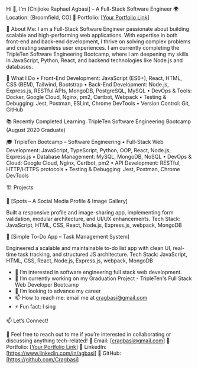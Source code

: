 Hi 👋, I’m [Chijioke Raphael Agbasi] – A Full-Stack Software Engineer
🌍 Location: [Broomfield, CO]
🔗 Portfolio: [[Your Portfolio Link](https://cragbasi.github.io/my_portfolio/)]

🚀 About Me: I am a Full-Stack Software Engineer passionate about building scalable and high-performing web applications. With expertise in both front-end and back-end development, I thrive on solving complex problems and creating seamless user experiences. I am currently completing the TripleTen Software Engineering Bootcamp, where I am deepening my skills in JavaScript, Python, React, and backend technologies like Node.js and databases.

🌟 What I Do
	•	Front-End Development: JavaScript (ES6+), React, HTML, CSS (BEM), Tailwind, Bootstrap
	•	Back-End Development: Node.js, Express.js, RESTful APIs, MongoDB, PostgreSQL, MySQL
	•	DevOps & Tools: Docker, Google Cloud, Nginx, pm2, Certbot, Webpack
	•	Testing & Debugging: Jest, Postman, ESLint, Chrome DevTools
	•	Version Control: Git, GitHub
 
 📚 Recently Completed Learning: TripleTen Software Engineering Bootcamp (August 2020 Graduate)

🎓 TripleTen Bootcamp – Software Engineering
	•	Full-Stack Web Development: JavaScript, TypeScript, Python, OOP, React, Node.js, Express.js
	•	Database Management: MySQL, MongoDB, NoSQL
	•	DevOps & Cloud: Google Cloud, Nginx, Certbot, pm2
	•	API Development: RESTful, HTTP/HTTPS protocols
	•	Testing & Debugging: Jest, Postman, Chrome DevTools

 🏗️ Projects

🔹 [Spots – A Social Media Profile & Image Gallery]

Built a responsive profile and image-sharing app, implementing form validation, modular architecture, and UI/UX enhancements.
Tech Stack: JavaScript, HTML, CSS, React, Node.js, Express.js, webpack, MongoDB

🔹 [Simple To-Do App – Task Management System]

Engineered a scalable and maintainable to-do list app with clean UI, real-time task tracking, and structured JS architecture.
Tech Stack: JavaScript, HTML, CSS, React, Node.js, Express.js, webpack, MongoDB

- 👀 I’m interested in software engineering full stack web development.
- 🌱 I’m currently working on my Graduation Project - TripleTen's Full Stack Web Developer Bootcamp
- 💞️ I’m looking to advance my career
- 📫 How to reach me: email me at cragbasi@gmail.com
- ⚡ Fun fact: I sing

📫 Let’s Connect!

💬 Feel free to reach out to me if you’re interested in collaborating or discussing anything tech-related!
📧 Email: [cragbasi@gmail.com]
🔗 Portfolio: [[Your Portfolio Link](https://www.linkedin.com/in/agbasi)]
💼 LinkedIn: [https://www.linkedin.com/in/agbasi]
🐙 GitHub: [https://github.com/Cragbasi]
<!---
Cragbasi/Cragbasi is a ✨ special ✨ repository because its `README.md` (this file) appears on your GitHub profile.
You can click the Preview link to take a look at your changes.
--->


<!---
Cragbasi/Cragbasi is a ✨ special ✨ repository because its `README.md` (this file) appears on your GitHub profile.
You can click the Preview link to take a look at your changes.
--->
